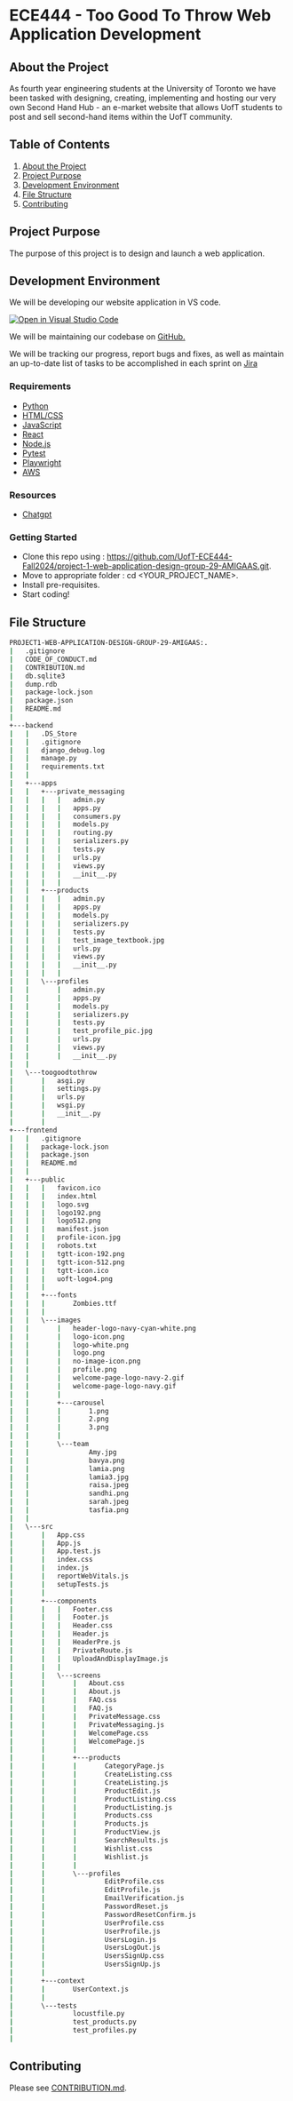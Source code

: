 # ECE444 - Too Good To Throw Web Application Development

## About the Project 

As fourth year engineering students at the University of Toronto we have been tasked with designing, creating, implementing and hosting our very own Second Hand Hub - an e-market website that allows UofT students to post and sell second-hand items within the UofT community.   

## Table of Contents

1. [About the Project](#about-the-project)
2. [Project Purpose](#project-purpose)
3. [Development Environment](#development-environment)
4. [File Structure](#file-structure)
5. [Contributing](#contributing)

## Project Purpose

The purpose of this project is to design and launch a web application. 

## Development Environment

We will be developing our website application in VS code. 

[![Open in Visual Studio Code](https://classroom.github.com/assets/open-in-vscode-2e0aaae1b6195c2367325f4f02e2d04e9abb55f0b24a779b69b11b9e10269abc.svg)](https://classroom.github.com/online_ide?assignment_repo_id=15896031&assignment_repo_type=AssignmentRepo)

We will be maintaining our codebase on [GitHub.](https://github.com/UofT-ECE444-Fall2024/project-1-web-application-design-group-29-AMIGAAS)

We will be tracking our progress, report bugs and fixes, as well as maintain an up-to-date list of tasks to be accomplished in each sprint on [Jira](https://amigaas.atlassian.net/jira/software/projects/SCRUM/boards/1)

### Requirements

- [Python](https://www.python.org/)
- [HTML/CSS](https://html.com/)
- [JavaScript](https://www.javascript.com/)
- [React](https://react.dev/)
- [Node.js](https://nodejs.org/en)
- [Pytest](https://docs.pytest.org/en/stable/)
- [Playwright](https://playwright.dev/)
- [AWS](https://aws.amazon.com) 

### Resources

- [Chatgpt](https://chatgpt.com/)

### Getting Started 

- Clone this repo using : https://github.com/UofT-ECE444-Fall2024/project-1-web-application-design-group-29-AMIGAAS.git.
- Move to appropriate folder : cd <YOUR_PROJECT_NAME>.
- Install pre-requisites. 
- Start coding!

## File Structure 

```sh
PROJECT1-WEB-APPLICATION-DESIGN-GROUP-29-AMIGAAS:.
|   .gitignore
|   CODE_OF_CONDUCT.md
|   CONTRIBUTION.md
|   db.sqlite3
|   dump.rdb
|   package-lock.json
|   package.json
|   README.md
|   
+---backend
|   |   .DS_Store
|   |   .gitignore
|   |   django_debug.log
|   |   manage.py
|   |   requirements.txt
|   |   
|   +---apps
|   |   +---private_messaging
|   |   |   |   admin.py
|   |   |   |   apps.py
|   |   |   |   consumers.py
|   |   |   |   models.py
|   |   |   |   routing.py
|   |   |   |   serializers.py
|   |   |   |   tests.py
|   |   |   |   urls.py
|   |   |   |   views.py
|   |   |   |   __init__.py
|   |   |   |
|   |   +---products
|   |   |   |   admin.py
|   |   |   |   apps.py
|   |   |   |   models.py
|   |   |   |   serializers.py
|   |   |   |   tests.py
|   |   |   |   test_image_textbook.jpg
|   |   |   |   urls.py
|   |   |   |   views.py
|   |   |   |   __init__.py
|   |   |   |
|   |   \---profiles
|   |       |   admin.py
|   |       |   apps.py
|   |       |   models.py
|   |       |   serializers.py
|   |       |   tests.py
|   |       |   test_profile_pic.jpg
|   |       |   urls.py
|   |       |   views.py
|   |       |   __init__.py  
|   |          
|   \---toogoodtothrow
|       |   asgi.py
|       |   settings.py
|       |   urls.py
|       |   wsgi.py
|       |   __init__.py
|       |           
+---frontend
|   |   .gitignore
|   |   package-lock.json
|   |   package.json
|   |   README.md    
|   |       
|   +---public
|   |   |   favicon.ico
|   |   |   index.html
|   |   |   logo.svg
|   |   |   logo192.png
|   |   |   logo512.png
|   |   |   manifest.json
|   |   |   profile-icon.jpg
|   |   |   robots.txt
|   |   |   tgtt-icon-192.png
|   |   |   tgtt-icon-512.png
|   |   |   tgtt-icon.ico
|   |   |   uoft-logo4.png
|   |   |   
|   |   +---fonts
|   |   |       Zombies.ttf
|   |   |       
|   |   \---images
|   |       |   header-logo-navy-cyan-white.png
|   |       |   logo-icon.png
|   |       |   logo-white.png
|   |       |   logo.png
|   |       |   no-image-icon.png
|   |       |   profile.png
|   |       |   welcome-page-logo-navy-2.gif
|   |       |   welcome-page-logo-navy.gif
|   |       |   
|   |       +---carousel
|   |       |       1.png
|   |       |       2.png
|   |       |       3.png
|   |       |       
|   |       \---team
|   |               Amy.jpg
|   |               bavya.png
|   |               lamia.png
|   |               lamia3.jpg
|   |               raisa.jpeg
|   |               sandhi.png
|   |               sarah.jpeg
|   |               tasfia.png
|   |               
|   \---src
|       |   App.css
|       |   App.js
|       |   App.test.js
|       |   index.css
|       |   index.js
|       |   reportWebVitals.js
|       |   setupTests.js
|       |   
|       +---components
|       |   |   Footer.css
|       |   |   Footer.js
|       |   |   Header.css
|       |   |   Header.js
|       |   |   HeaderPre.js
|       |   |   PrivateRoute.js
|       |   |   UploadAndDisplayImage.js
|       |   |   
|       |   \---screens
|       |       |   About.css
|       |       |   About.js
|       |       |   FAQ.css
|       |       |   FAQ.js
|       |       |   PrivateMessage.css
|       |       |   PrivateMessaging.js
|       |       |   WelcomePage.css
|       |       |   WelcomePage.js
|       |       |   
|       |       +---products
|       |       |       CategoryPage.js
|       |       |       CreateListing.css
|       |       |       CreateListing.js
|       |       |       ProductEdit.js
|       |       |       ProductListing.css
|       |       |       ProductListing.js
|       |       |       Products.css
|       |       |       Products.js
|       |       |       ProductView.js
|       |       |       SearchResults.js
|       |       |       Wishlist.css
|       |       |       Wishlist.js
|       |       |       
|       |       \---profiles
|       |               EditProfile.css
|       |               EditProfile.js
|       |               EmailVerification.js
|       |               PasswordReset.js
|       |               PasswordResetConfirm.js
|       |               UserProfile.css
|       |               UserProfile.js
|       |               UsersLogin.js
|       |               UsersLogOut.js
|       |               UsersSignUp.css
|       |               UsersSignUp.js
|       |               
|       +---context
|       |       UserContext.js
|       |       
|       \---tests
|               locustfile.py
|               test_products.py
|               test_profiles.py
|               
```

## Contributing

Please see [CONTRIBUTION.md](/CONTRIBUTION.md). 
